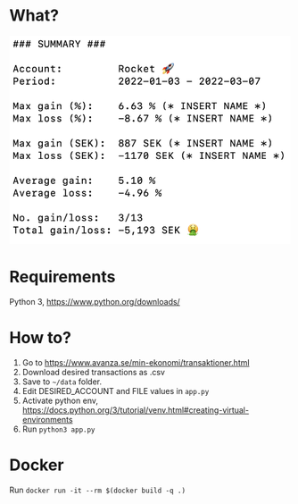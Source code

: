 # What?

![Readme image](/readme.png)

# Requirements

Python 3, https://www.python.org/downloads/

# How to?

1. Go to https://www.avanza.se/min-ekonomi/transaktioner.html
2. Download desired transactions as .csv
3. Save to `~/data` folder.
4. Edit DESIRED_ACCOUNT and FILE values in `app.py`
5. Activate python env, https://docs.python.org/3/tutorial/venv.html#creating-virtual-environments
6. Run `python3 app.py`

# Docker

Run `docker run -it --rm $(docker build -q .)`
